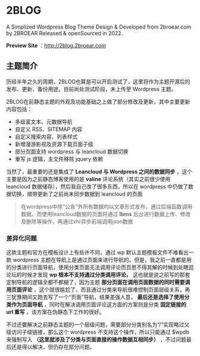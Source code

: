 # 2BLOG
A Simplized Wordpress Blog Theme Design &amp; Developed from 2broear.com by 2BROEAR Released &amp; openSourced in 2022.

__Preview Site__ ：http://2blog.2broear.com

## 主题简介
历经半年之久的周期，2BLOG也算是可以开启测试了，这里将作为主题开源后的发布、更新、备份用途。目前尚处测试阶段，未上传至 Wordpress 主题。

2BLOG在前静态主题的外观及功能基础之上做了部分修改及更新，其中主要更新内容包括：
- 多级富文本、元数据导航
- 自定义 RSS、SITEMAP 内容
- 自定义搜索内容、列表样式
- 新增漫游影视及资源下载页面子级
- 部分页面支持 wordpress 与 leancloud 数据切换
- 重写 js 逻辑，主文件移除 jquery 依赖

当然了，最重要的还是集成了 __Leancloud 与 Wordpress 之间的数据同步__ ，这个主要是因为之前静态博客使用的是 __valine__ 评论系统（其实之前很少使用 leancloud 数据储存），然后我自己改了很多东西，所以在 wordpress 中仍做了数据切换，顺带更新了之前尚未同步数据到 leancloud 的页面

> 在wordpress中除“公告”外所有数据均以文章形式发布，通过后端函数调用数据，而使用leancloud数据的页面将通过 __lbms__ 后台进行数据上传、修改及删除等操作，再通过xhr异步前端调用json数据

### 差异化问题
这款主题和官方在模板设计上有些许不同，通过 wp 默认主题模板文件不难看出一款 wordpress 主题在导航上是通过页面来进行导航的。但是，我之前一直都是用的分类进行页面导航，使用分类页面无法调用评论而百思不得其解的时候到处瞎逛论坛的时候才发现 __wp 根本不支持通过分类调用评论，__ 这也就是说之前写的那套定制导航的逻辑全都不都糊了，因为主题 __部分页面在调用页面数据的同时需要调用页面评论__ ，这个就很尴尬了，而且通过分类来导航很难控制页面层级关系，再三犹豫期间又跑去写了一个“页面”导航，结果差强人意， __最后还是选择了使用分类作为页面导航__ ，同时在解决调用页面评论这方面的方案则是分类 __固定链接的 url 重写__ ，该方案在伪静态下工作的很好。

不过还要解决之前静态主题的一个层级问题，需要部分分类别名为“/”实现略过父级访问子级链接，那么这个 wordpress 不支持这个操作，所以只能通过 $wpdb 来强制写入 __（这里就涉及了分类与页面直接的操作数据互相同步）__ ，不过问题最后还是得以解决，但仍存在部分问题。